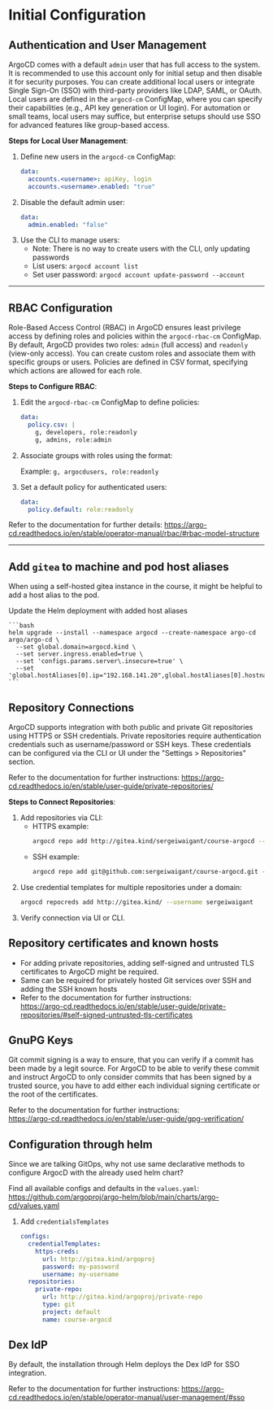 # Initial Configuration

## **Authentication and User Management**

ArgoCD comes with a default `admin` user that has full access to the system. It is recommended to use this account only for initial setup and then disable it for security purposes. You can create additional local users or integrate Single Sign-On (SSO) with third-party providers like LDAP, SAML, or OAuth. Local users are defined in the `argocd-cm` ConfigMap, where you can specify their capabilities (e.g., API key generation or UI login). For automation or small teams, local users may suffice, but enterprise setups should use SSO for advanced features like group-based access.

**Steps for Local User Management**:
1. Define new users in the `argocd-cm` ConfigMap:
    ```yaml
    data:
      accounts.<username>: apiKey, login
      accounts.<username>.enabled: "true"
    ```
2. Disable the default admin user:
    ```yaml
    data:
      admin.enabled: "false"
    ```
3. Use the CLI to manage users:
    - Note: There is no way to create users with the CLI, only updating passwords
    - List users: `argocd account list`
    - Set user password: `argocd account update-password --account`

---

## **RBAC Configuration**

Role-Based Access Control (RBAC) in ArgoCD ensures least privilege access by defining roles and policies within the `argocd-rbac-cm` ConfigMap. By default, ArgoCD provides two roles: `admin` (full access) and `readonly` (view-only access). You can create custom roles and associate them with specific groups or users. Policies are defined in CSV format, specifying which actions are allowed for each role.

**Steps to Configure RBAC**:
1. Edit the `argocd-rbac-cm` ConfigMap to define policies:
    ```yaml
    data:
      policy.csv: |
        g, developers, role:readonly
        g, admins, role:admin
    ```
2. Associate groups with roles using the format:

    Example: `g, argocdusers, role:readonly`

3. Set a default policy for authenticated users:
    ```yaml
    data:
      policy.default: role:readonly
    ```

Refer to the documentation for further details: https://argo-cd.readthedocs.io/en/stable/operator-manual/rbac/#rbac-model-structure

---

## Add `gitea` to machine and pod host aliases

When using a self-hosted gitea instance in the course, it might be helpful to add a host alias to the pod.

Update the Helm deployment with added host aliases

    ```bash
    helm upgrade --install --namespace argocd --create-namespace argo-cd argo/argo-cd \
      --set global.domain=argocd.kind \
      --set server.ingress.enabled=true \
      --set 'configs.params.server\.insecure=true' \
      --set 'global.hostAliases[0].ip="192.168.141.20",global.hostAliases[0].hostnames[0]="gitea.kind"'
    ```

## **Repository Connections**

ArgoCD supports integration with both public and private Git repositories using HTTPS or SSH credentials. Private repositories require authentication credentials such as username/password or SSH keys. These credentials can be configured via the CLI or UI under the "Settings > Repositories" section.

Refer to the documentation for further instructions: https://argo-cd.readthedocs.io/en/stable/user-guide/private-repositories/

**Steps to Connect Repositories**:
1. Add repositories via CLI:
    - HTTPS example:
      ```bash
      argocd repo add http://gitea.kind/sergeiwaigant/course-argocd --type git --name course-argocd --upsert --username sergeiwaigant
      ```
    - SSH example:
      ```bash
      argocd repo add git@github.com:sergeiwaigant/course-argocd.git --ssh-private-key-path ~/.ssh/id_rsa
      ```
1. Use credential templates for multiple repositories under a domain:
    ```bash
    argocd repocreds add http://gitea.kind/ --username sergeiwaigant
    ```
1. Verify connection via UI or CLI.

## Repository certificates and known hosts

- For adding private repositories, adding self-signed and untrusted TLS certificates to ArgoCD might be required.
- Same can be required for privately hosted Git services over SSH and adding the SSH known hosts
- Refer to the documentation for further instructions:<br>https://argo-cd.readthedocs.io/en/stable/user-guide/private-repositories/#self-signed-untrusted-tls-certificates

## **GnuPG Keys**

Git commit signing is a way to ensure, that you can verify if a commit has been made by a legit source. For ArgoCD to be able to verify these commit and instruct ArgoCD to only consider commits that has been signed by a trusted source, you have to add either each individual signing certificate or the root of the certificates.

Refer to the documentation for further instructions:<br>https://argo-cd.readthedocs.io/en/stable/user-guide/gpg-verification/

## Configuration through helm

Since we are talking GitOps, why not use same declarative methods to configure ArgocD with the already used helm chart?

Find all available configs and defaults in the `values.yaml`: https://github.com/argoproj/argo-helm/blob/main/charts/argo-cd/values.yaml

1. Add `credentialsTemplates`
    ```yaml
    configs:
      credentialTemplates:
        https-creds:
          url: http://gitea.kind/argoproj
          password: my-password
          username: my-username
      repositories:
        private-repo:
          url: http://gitea.kind/argoproj/private-repo
          type: git
          project: default
          name: course-argocd
    ```

## Dex IdP

By default, the installation through Helm deploys the Dex IdP for SSO integration.

Refer to the documentation for further instructions: https://argo-cd.readthedocs.io/en/stable/operator-manual/user-management/#sso
